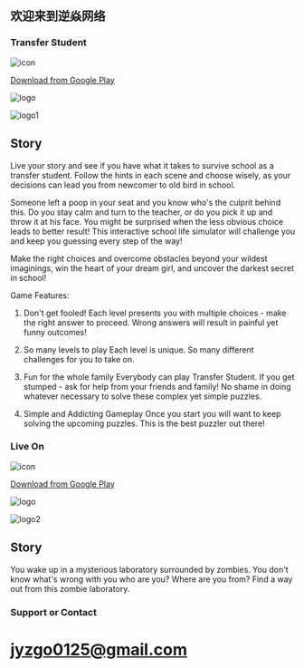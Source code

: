 ## 欢迎来到逆焱网络


### Transfer Student

![icon](https://play-lh.googleusercontent.com/IiL5DGCLoFuY5bKdSuDmuV-QPfh8f-GO7yv9nE1t_sFas_4k29wJYJnWWuqQIBfJSbZW=s180-rw)

[Download from Google Play](https://play.google.com/store/apps/details?id=com.AdeveGames.TransferStudent)

![logo](https://play-lh.googleusercontent.com/JG_EgVftSodWsT6KeSJoe7kP-h9EqReu0Ld1oflMbbiZ-NL633OcsUPxUpPRRdmc902_=w1920-h870-rw)

![logo1](https://play-lh.googleusercontent.com/tUUcSrB9Edpf2-XFqzclxn83bFQviMYRNw4VF8vgmR4dUc0t2JiHyAh2bomV-5j6dA=w1920-h870-rw)

## Story

Live your story and see if you have what it takes to survive school as a transfer student. Follow the hints in each scene and choose wisely, as your decisions can lead you from newcomer to old bird in school.

Someone left a poop in your seat and you know who's the culprit behind this. Do you stay calm and turn to the teacher, or do you pick it up and throw it at his face. You might be surprised when the less obvious choice leads to better result! This interactive school life simulator will challenge you and keep you guessing every step of the way!

Make the right choices and overcome obstacles beyond your wildest imaginings, win the heart of your dream girl, and uncover the darkest secret in school!

Game Features:

1. Don't get fooled!
Each level presents you with multiple choices - make the right answer to proceed. Wrong answers will result in painful yet funny outcomes!

2. So many levels to play
Each level is unique. So many different challenges for you to take on.

3. Fun for the whole family
Everybody can play Transfer Student. If you get stumped - ask for help from your friends and family! No shame in doing whatever necessary to solve these complex yet simple puzzles.

4. Simple and Addicting Gameplay
Once you start you will want to keep solving the upcoming puzzles. This is the best puzzler out there!



### Live On
![icon](https://play-lh.googleusercontent.com/yzgI2K9g7pMYBc0iWim590swo04gGPVKU2bVkICC_hR6sdgqm1kOioUM-CtSyEj9-E0=s180-rw)


[Download from Google Play](https://play.google.com/store/apps/details?id=com.backfire.liveonbio)

![logo](https://play-lh.googleusercontent.com/2nlaTKIikxAjaiROQJdceKgTPuy2qyeYz1BvjRYw1fllUyBFSkRlGh-gsd6AP3k09Fw=w1920-h870-rw)

![logo2](https://play-lh.googleusercontent.com/sv0eIo3v5mkUCm-Vj0au1WiFYVJv1RLpZSNTjtmQlxC1PTn5wIdk1qoFPFHTWDXAW6kb=w1920-h870-rw)


## Story

 You wake up in a mysterious laboratory surrounded by zombies. You don't know what's wrong with you
 who are you? Where are you from?
 Find a way out from this zombie laboratory.

### Support or Contact
# jyzgo0125@gmail.com
